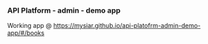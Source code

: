 ### API Platform - admin - demo app

Working app @ https://mysiar.github.io/api-platofrm-admin-demo-app/#/books